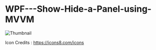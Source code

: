 # WPF---Show-Hide-a-Panel-using-MVVM

![Thumbnail](https://user-images.githubusercontent.com/55704859/149813267-5b516166-e31a-4a1f-b679-cdedda8f6f7e.png)


Icon Credits :
https://icons8.com/icons
